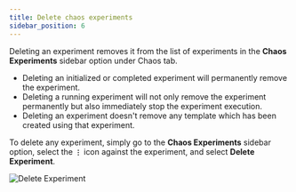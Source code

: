 ```yaml
---
title: Delete chaos experiments
sidebar_position: 6
---
```


Deleting an experiment removes it from the list of experiments in the **Chaos Experiments** sidebar option under Chaos tab.
- Deleting an initialized or completed experiment will permanently remove the experiment.
- Deleting a running experiment will not only remove the experiment permanently but also immediately stop the experiment execution.
- Deleting an experiment doesn't remove any template which has been created using that experiment.

To delete any experiment, simply go to the **Chaos Experiments** sidebar option, select the **`⋮`** icon against the experiment, and select **Delete Experiment**.

![Delete Experiment](./static/delete-chaos-experiments/delete-experiment.png)
